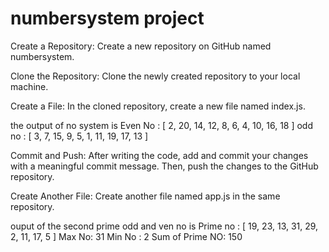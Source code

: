 # numbersystem project
Create a Repository:
Create a new repository on GitHub named numbersystem.

Clone the Repository:
Clone the newly created repository to your local machine.

Create a File:
In the cloned repository, create a new file named index.js.

the output of no system is 
Even No : [
  2, 20, 14, 12,  8,
  6,  4, 10, 16, 18
]
odd no : [
  3,  7, 15,  9,  5,
  1, 11, 19, 17, 13
]

Commit and Push:
After writing the code, add and commit your changes with a meaningful commit message. Then, push the changes to the GitHub repository.

Create Another File:
Create another file named app.js in the same repository.



ouput of the second prime odd and ven no is 
Prime no : [
  19, 23, 13, 31, 29,
   2, 11, 17,  5
]
Max No: 31
Min No : 2
Sum of Prime NO: 150